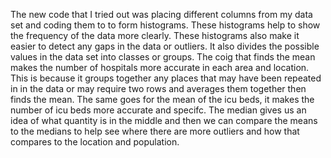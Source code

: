 The new code that I tried out was placing different columns from my data set and coding them to to form histograms. These histograms help to show the frequency of the data more clearly. These histograms also make it easier to detect any gaps in the data or outliers. It also divides the possible values in the data set into classes or groups. 
The coig that finds the mean makes the number of hospitals more accurate in each area and location. This is because it groups together any places that may have been repeated in in the data or may require two rows and averages them together then finds the mean. The same goes for the mean of the icu beds, it makes the number of icu beds more accurate and specifc. The median gives us an idea of what quantity is in the middle and then we can compare the means to the medians to help see where there are more outliers and how that compares to the location and population. 
